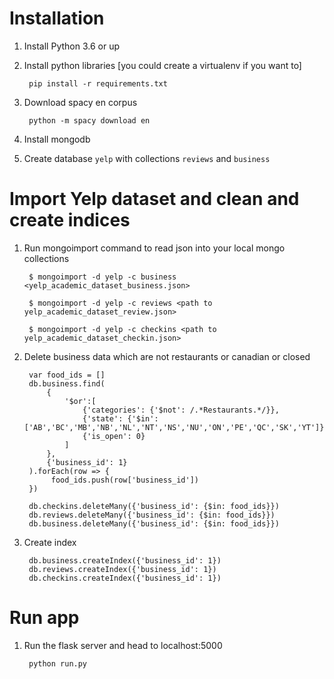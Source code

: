 # Installation

1. Install Python 3.6 or up
2. Install python libraries [you could create a virtualenv if you want to]

        pip install -r requirements.txt

3. Download spacy en corpus

        python -m spacy download en

3. Install mongodb
4. Create database `yelp` with collections `reviews` and `business`

# Import Yelp dataset and clean and create indices

1. Run mongoimport command to read json into your local mongo collections

        $ mongoimport -d yelp -c business <yelp_academic_dataset_business.json>

        $ mongoimport -d yelp -c reviews <path to yelp_academic_dataset_review.json>
        
        $ mongoimport -d yelp -c checkins <path to yelp_academic_dataset_checkin.json>

2. Delete business data which are not restaurants or canadian or closed
        
        var food_ids = []
        db.business.find(
            {
                '$or':[
                    {'categories': {'$not': /.*Restaurants.*/}},
                    {'state': {'$in': ['AB','BC','MB','NB','NL','NT','NS','NU','ON','PE','QC','SK','YT']}},
                    {'is_open': 0}
                ]
            },
            {'business_id': 1}
        ).forEach(row => {
             food_ids.push(row['business_id'])
        })

        db.checkins.deleteMany({'business_id': {$in: food_ids}})
        db.reviews.deleteMany({'business_id': {$in: food_ids}})
        db.business.deleteMany({'business_id': {$in: food_ids}})

3. Create index

        db.business.createIndex({'business_id': 1})
        db.reviews.createIndex({'business_id': 1})
        db.checkins.createIndex({'business_id': 1})

# Run app

1. Run the flask server and head to localhost:5000

        python run.py 

